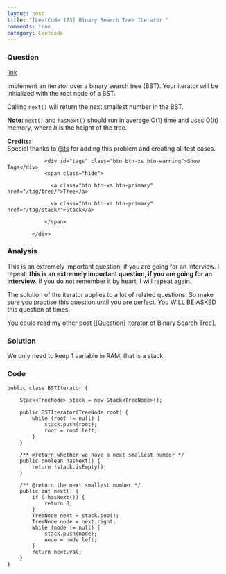 ```yaml
---
layout: post
title: "[LeetCode 173] Binary Search Tree Iterator "
comments: true
category: Leetcode
---
```


### Question

[link](https://leetcode.com/problems/binary-search-tree-iterator/)

<div class="question-content">
              <p></p><p>Implement an iterator over a binary search tree (BST). Your iterator will be initialized with the root node of a BST.</p>

<p>Calling <code>next()</code> will return the next smallest number in the BST.</p>

<p><b>Note: </b><code>next()</code> and <code>hasNext()</code> should run in average O(1) time and uses O(<i>h</i>) memory, where <i>h</i> is the height of the tree. </p>

<p><b>Credits:</b><br>Special thanks to <a href="https://oj.leetcode.com/discuss/user/ts">@ts</a> for adding this problem and creating all test cases.</p><p></p>
              
                <div id="tags" class="btn btn-xs btn-warning">Show Tags</div>
                <span class="hide">
                  
                  <a class="btn btn-xs btn-primary" href="/tag/tree/">Tree</a>
                  
                  <a class="btn btn-xs btn-primary" href="/tag/stack/">Stack</a>
                  
                </span>
              
            </div>

### Analysis

This is an extremely important question, if you are going for an interview. I repeat: **this is an extremely important question, if you are going for an interview**. If you do not remember it by heart, I will repeat again.

The solution of the iterator applies to a lot of related questions. So make sure you practise this question until you are perfect. You WILL BE ASKED this question at times.

You could read my other post [[Question] Iterator of Binary Search Tree].

### Solution

We only need to keep 1 variable in RAM, that is a stack.

### Code

    public class BSTIterator {

        Stack<TreeNode> stack = new Stack<TreeNode>();

        public BSTIterator(TreeNode root) {
            while (root != null) {
                stack.push(root);
                root = root.left;
            }
        }

        /** @return whether we have a next smallest number */
        public boolean hasNext() {
            return !stack.isEmpty();
        }

        /** @return the next smallest number */
        public int next() {
            if (!hasNext()) {
                return 0;
            }
            TreeNode next = stack.pop();
            TreeNode node = next.right;
            while (node != null) {
                stack.push(node);
                node = node.left;
            }
            return next.val;
        }
    }
